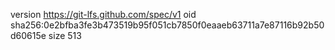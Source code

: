 version https://git-lfs.github.com/spec/v1
oid sha256:0e2bfba3fe3b473519b95f051cb7850f0eaaeb63711a7e87116b92b50d60615e
size 513
